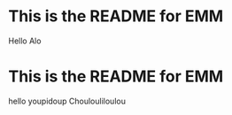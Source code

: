 # This is the README for EMM
Hello
Alo
# This is the README for EMM
hello
youpidoup
Choulouliloulou

